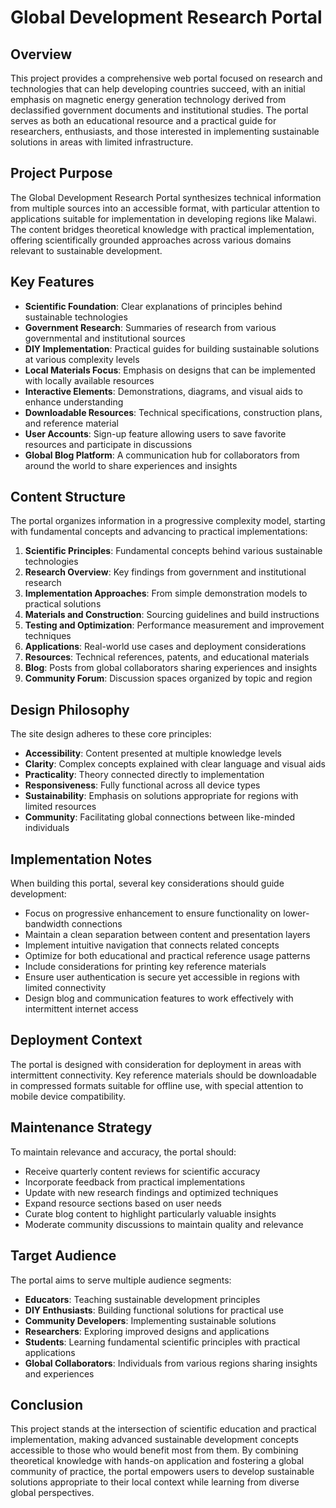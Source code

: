 # Global Development Research Portal

## Overview

This project provides a comprehensive web portal focused on research and technologies that can help developing countries succeed, with an initial emphasis on magnetic energy generation technology derived from declassified government documents and institutional studies. The portal serves as both an educational resource and a practical guide for researchers, enthusiasts, and those interested in implementing sustainable solutions in areas with limited infrastructure.

## Project Purpose

The Global Development Research Portal synthesizes technical information from multiple sources into an accessible format, with particular attention to applications suitable for implementation in developing regions like Malawi. The content bridges theoretical knowledge with practical implementation, offering scientifically grounded approaches across various domains relevant to sustainable development.

## Key Features

- **Scientific Foundation**: Clear explanations of principles behind sustainable technologies
- **Government Research**: Summaries of research from various governmental and institutional sources
- **DIY Implementation**: Practical guides for building sustainable solutions at various complexity levels
- **Local Materials Focus**: Emphasis on designs that can be implemented with locally available resources
- **Interactive Elements**: Demonstrations, diagrams, and visual aids to enhance understanding
- **Downloadable Resources**: Technical specifications, construction plans, and reference material
- **User Accounts**: Sign-up feature allowing users to save favorite resources and participate in discussions
- **Global Blog Platform**: A communication hub for collaborators from around the world to share experiences and insights

## Content Structure

The portal organizes information in a progressive complexity model, starting with fundamental concepts and advancing to practical implementations:

1. **Scientific Principles**: Fundamental concepts behind various sustainable technologies
2. **Research Overview**: Key findings from government and institutional research
3. **Implementation Approaches**: From simple demonstration models to practical solutions
4. **Materials and Construction**: Sourcing guidelines and build instructions
5. **Testing and Optimization**: Performance measurement and improvement techniques
6. **Applications**: Real-world use cases and deployment considerations
7. **Resources**: Technical references, patents, and educational materials
8. **Blog**: Posts from global collaborators sharing experiences and insights
9. **Community Forum**: Discussion spaces organized by topic and region

## Design Philosophy

The site design adheres to these core principles:

- **Accessibility**: Content presented at multiple knowledge levels
- **Clarity**: Complex concepts explained with clear language and visual aids
- **Practicality**: Theory connected directly to implementation
- **Responsiveness**: Fully functional across all device types
- **Sustainability**: Emphasis on solutions appropriate for regions with limited resources
- **Community**: Facilitating global connections between like-minded individuals

## Implementation Notes

When building this portal, several key considerations should guide development:

- Focus on progressive enhancement to ensure functionality on lower-bandwidth connections
- Maintain a clean separation between content and presentation layers
- Implement intuitive navigation that connects related concepts
- Optimize for both educational and practical reference usage patterns
- Include considerations for printing key reference materials
- Ensure user authentication is secure yet accessible in regions with limited connectivity
- Design blog and communication features to work effectively with intermittent internet access

## Deployment Context

The portal is designed with consideration for deployment in areas with intermittent connectivity. Key reference materials should be downloadable in compressed formats suitable for offline use, with special attention to mobile device compatibility.

## Maintenance Strategy

To maintain relevance and accuracy, the portal should:

- Receive quarterly content reviews for scientific accuracy
- Incorporate feedback from practical implementations
- Update with new research findings and optimized techniques
- Expand resource sections based on user needs
- Curate blog content to highlight particularly valuable insights
- Moderate community discussions to maintain quality and relevance

## Target Audience

The portal aims to serve multiple audience segments:

- **Educators**: Teaching sustainable development principles
- **DIY Enthusiasts**: Building functional solutions for practical use
- **Community Developers**: Implementing sustainable solutions
- **Researchers**: Exploring improved designs and applications
- **Students**: Learning fundamental scientific principles with practical applications
- **Global Collaborators**: Individuals from various regions sharing insights and experiences

## Conclusion

This project stands at the intersection of scientific education and practical implementation, making advanced sustainable development concepts accessible to those who would benefit most from them. By combining theoretical knowledge with hands-on application and fostering a global community of practice, the portal empowers users to develop sustainable solutions appropriate to their local context while learning from diverse global perspectives.
